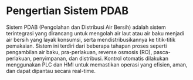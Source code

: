 # Pengertian Sistem PDAB

Sistem PDAB (Pengolahan dan Distribusi Air Bersih) adalah sistem terintegrasi yang dirancang untuk mengolah air laut atau air baku menjadi air bersih yang layak konsumsi, serta mendistribusikannya ke titik-titik pemakaian. Sistem ini terdiri dari beberapa tahapan proses seperti pengambilan air baku, pra-perlakuan, reverse osmosis (RO), pasca-perlakuan, penyimpanan, dan distribusi. Kontrol otomatis dilakukan menggunakan PLC dan HMI untuk memastikan operasi yang efisien, aman, dan dapat dipantau secara real-time.
